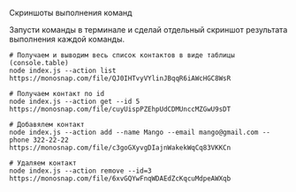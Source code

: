 Скриншоты выполнения команд

Запусти команды в терминале и сделай отдельный скриншот результата выполнения каждой команды.

```shell
# Получаем и выводим весь список контактов в виде таблицы (console.table)
node index.js --action list
https://monosnap.com/file/QJ0IHTvyVYlinJBqqR6iAWcHGC8WsR

# Получаем контакт по id
node index.js --action get --id 5
https://monosnap.com/file/cuyUispPZEhpUdCDMUnccMZGwU9sDT

# Добавялем контакт
node index.js --action add --name Mango --email mango@gmail.com --phone 322-22-22
https://monosnap.com/file/c3goGXyvgDIajnWakekWqCq83VKKCn

# Удаляем контакт
node index.js --action remove --id=3
https://monosnap.com/file/6xvGQYwFnqWDAEdZcKqcuMdpeAWXqb
```
